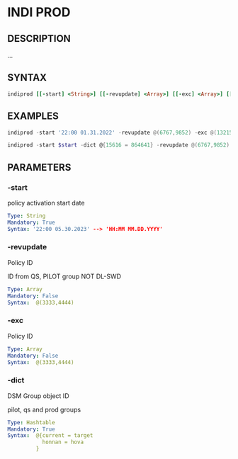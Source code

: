 # INDI PROD

## DESCRIPTION
...


## SYNTAX

```ruby
indiprod [[-start] <String>] [[-revupdate] <Array>] [[-exc] <Array>] [[-dict] <Hashtable>] 
```

## EXAMPLES

```powershell
indiprod -start '22:00 01.31.2022' -revupdate @(6767,9852) -exc @(13215,15644) -dict @{15616 = 864641}
```

```powershell
indiprod -start $start -dict @{15616 = 864641} -revupdate @(6767,9852) -exc @(13215,15644) 
```

## PARAMETERS

### -start
policy activation start date

```yaml
Type: String
Mandatory: True
Syntax: '22:00 05.30.2023' --> 'HH:MM MM.DD.YYYY'
```

### -revupdate
Policy ID 

ID from QS, PILOT group NOT DL-SWD
```yaml
Type: Array
Mandatory: False
Syntax:  @(3333,4444)
```

### -exc
Policy ID 

```yaml
Type: Array
Mandatory: False
Syntax:  @(3333,4444)
```
### -dict
DSM Group object ID

pilot, qs and prod groups
```yaml
Type: Hashtable
Mandatory: True
Syntax:  @{current = target
           honnan = hova
         }
```
